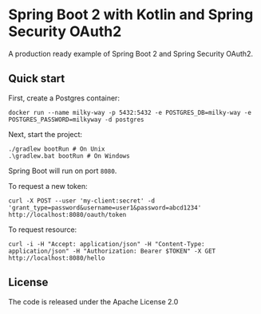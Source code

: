 # Spring Boot 2 with Kotlin and Spring Security OAuth2
A production ready example of Spring Boot 2 and Spring Security OAuth2.

## Quick start
First, create a Postgres container:
~~~
docker run --name milky-way -p 5432:5432 -e POSTGRES_DB=milky-way -e POSTGRES_PASSWORD=milkyway -d postgres
~~~

Next, start the project:
~~~
./gradlew bootRun # On Unix
.\gradlew.bat bootRun # On Windows
~~~

Spring Boot will run on port `8080`.

To request a new token:
~~~
curl -X POST --user 'my-client:secret' -d 'grant_type=password&username=user1&password=abcd1234' http://localhost:8080/oauth/token
~~~

To request resource:
~~~
curl -i -H "Accept: application/json" -H "Content-Type: application/json" -H "Authorization: Bearer $TOKEN" -X GET http://localhost:8080/hello
~~~

## License
The code is released under the Apache License 2.0
